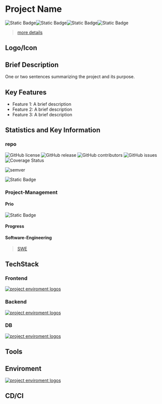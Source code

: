 # Project Name
![Static Badge](https://img.shields.io/badge/GENERAL%20-%20domain?label=domain&color=red&style=for-the-badge)![Static Badge](https://img.shields.io/badge/HomeSphere%20-%20domain?label=domain&color=darkgreen&style=for-the-badge)![Static Badge](https://img.shields.io/badge/HAS%20-%20domain?label=domain&color=darkblue&style=for-the-badge)![Static Badge](https://img.shields.io/badge/SHOW%20-%20domain?label=domain&color=yellow&style=for-the-badge)

> [more details](/_template/src/README.md)

## Logo/Icon

## Brief Description

One or two sentences summarizing the project and its purpose.

## Key Features

- Feature 1: A brief description
- Feature 2: A brief description
- Feature 3: A brief description

## Statistics and Key Information
### repo
![GitHub license](https://img.shields.io/github/license/swyss/software-engineering.svg)
![GitHub release](https://img.shields.io/github/release/swyss/software-engineering.svg)
![GitHub contributors](https://img.shields.io/github/contributors/swyss/software-engineering.svg)
![GitHub issues](https://img.shields.io/github/issues/swyss/software-engineering.svg)
![Coverage Status](https://coveralls.io/repos/github/swyss/software-engineering/badge.svg?branch=master)

![semver](https://img.shields.io/badge/semver-0.0.0-blue)

![Static Badge](https://img.shields.io/badge/submodules%20-%20blue?logo=git&style=for-the-badge)

### Project-Management
#### Prio
![Static Badge](https://img.shields.io/badge/prio%20-%20%E2%98%85%E2%98%85%E2%98%85%20(6%2F10)%20-%20?style=for-the-badge&color=purple)
#### Progress

#### Software-Engineering
> [SWE](./Engineering/readme.md)

## TechStack

### Frontend

[![project enviroment logos](https://skillicons.dev/icons?i=)](https://skillicons.dev)

### Backend

[![project enviroment logos](https://skillicons.dev/icons?i=)](https://skillicons.dev)

### DB

[![project enviroment logos](https://skillicons.dev/icons?i=)](https://skillicons.dev)


## Tools

## Enviroment

[![project enviroment logos](https://skillicons.dev/icons?i=)](https://skillicons.dev)

## CD/CI